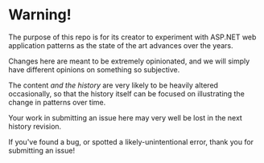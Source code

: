 # Warning!

The purpose of this repo is for its creator to experiment with ASP.NET web application patterns as the state of the art advances over the years.

Changes here are meant to be extremely opinionated, and we will simply have different opinions on something so subjective.

The content *and the history* are very likely to be heavily altered occasionally, so that the history itself can be focused on illustrating the change in patterns over time.

Your work in submitting an issue here may very well be lost in the next history revision.

If you've found a bug, or spotted a likely-unintentional error, thank you for submitting an issue!
